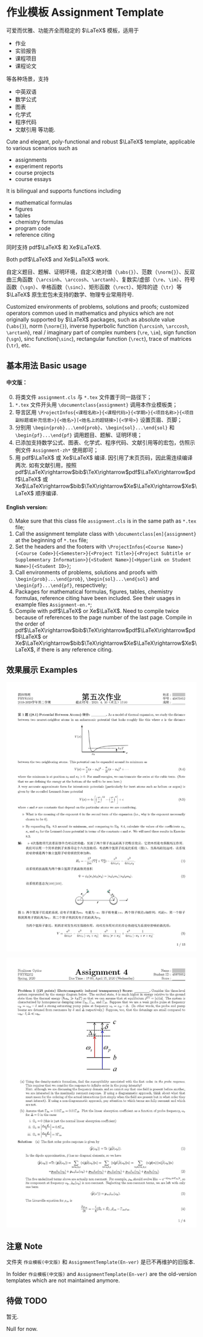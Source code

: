 # 作业模板 Assignment Template

可爱而优雅、功能齐全而稳定的 $\LaTeX$ 模板，适用于
- 作业
- 实验报告
- 课程项目
- 课程论文

等各种场景，支持
- 中英双语
- 数学公式
- 图表
- 化学式
- 程序代码
- 文献引用
等功能.

Cute and elegant, poly-functional and robust $\LaTeX$ template, applicable to various scenarios such as
- assignments
- experiment reports
- course projects
- course essays

It is bilingual and supports functions including
- mathematical formulas
- figures
- tables
- chemistry formulas
- program code
- reference citing

同时支持 pdf$\LaTeX$ 和 Xe$\LaTeX$.

Both pdf$\LaTeX$ and Xe$\LaTeX$ work.

自定义题目、题解、证明环境，自定义绝对值（`\abs{}`）、范数（`\norm{}`）、反双曲三角函数（`\arcsinh`、`\arccosh`、`\arctanh`）、复数实/虚部（`\re`、`\im`）、符号函数（`\sgn`）、辛格函数（`\sinc`）、矩形函数（`\rect`）、矩阵的迹（`\tr`）等 $\LaTeX$ 原生宏包未支持的数学、物理专业常用符号.

Customized environments of problems, solutions and proofs; customized operators common used in mathematics and physics which are not originally supported by $\LaTeX$ packages, such as absolute value (`\abs{}`), norm (`\norm{}`), inverse hyperbolic function (`\arcsinh`, `\arccosh`, `\arctanh`), real / imaginary part of complex numbers (`\re`, `\im`), sign function (`\sgn`), sinc function(`\sinc`), rectangular function (`\rect`), trace of matrices (`\tr`), etc.

## 基本用法 Basic usage

#### 中文版：
0. 将类文件 `assignment.cls` 与 `*.tex` 文件置于同一路径下；
1. `*.tex` 文件开头用 `\documentclass{assignment}` 调用本作业模板类；
2. 导言区用 `\ProjectInfos{<课程名称>}{<课程代码>}{<学期>}{<项目名称>}{<项目副标题或补充信息>}{<姓名>}[<姓名上的超链接>]{<学号>}` 设置页眉、页脚；
3. 分别用 `\begin{prob}...\end{prob}`、`\begin{sol}...\end{sol}` 和 `\begin{pf}...\end{pf}` 调用题目、题解、证明环境；
4. 已添加支持数学公式、图表、化学式、程序代码、文献引用等的宏包，仿照示例文件 `Assignment-zh*` 使用即可；
5. 用 pdf$\LaTeX$ 或 Xe$\LaTeX$ 编译. 因引用了末页页码，因此需连续编译两次. 如有文献引用，按照 pdf$\LaTeX\rightarrow$bib$\TeX\rightarrow$pdf$\LaTeX\rightarrow$pdf$\LaTeX$ 或 Xe$\LaTeX\rightarrow$bib$\TeX\rightarrow$Xe$\LaTeX\rightarrow$Xe$\LaTeX$ 顺序编译.

#### English version:
0. Make sure that this class file `assignment.cls` is in the same path as `*.tex` file;
1. Call the assignment template class with `\documentclass[en]{assignment}` at the beginning of `*.tex` file;
2. Set the headers and the footers with `\ProjectInfos{<Course Name>}{<Course Code>}{<Semester>}{<Project Title>}{<Project Subtitle or Supplementary Information>}{<Student Name>}[<Hyperlink on Student Name>]{<Student ID>}`;
3. Call environments of problems, solutions and proofs with `\begin{prob}...\end{prob}`, `\begin{sol}...\end{sol}` and `\begin{pf}...\end{pf}`, respectively;
4. Packages for mathematical formulas, figures, tables, chemistry formulas, reference citing have been included. See their usages in example files `Assignment-en.*`;
5. Compile with pdf$\LaTeX$ or Xe$\LaTeX$. Need to compile twice because of references to the page number of the last page. Compile in the order of pdf$\LaTeX\rightarrow$bib$\TeX\rightarrow$pdf$\LaTeX\rightarrow$pdf$\LaTeX$ or Xe$\LaTeX\rightarrow$bib$\TeX\rightarrow$Xe$\LaTeX\rightarrow$Xe$\LaTeX$, if there is any reference citing.

## 效果展示 Examples

![中文版效果图](Examples/AssignmentExample-Zh.jpg)

![English version example](Examples/AssignmentExample-En.jpg)

## 注意 Note

文件夹 `作业模板(中文版)` 和 `AssignmentTemplate(En-ver)` 是已不再维护的旧版本.

In folder `作业模板(中文版)` and `AssignmentTemplate(En-ver)` are the old-version templates which are not maintained anymore.

## 待做 TODO

暂无.

Null for now.